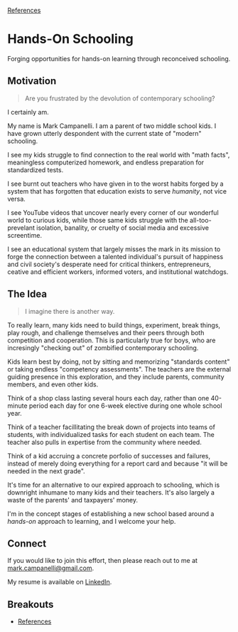 [References](breakouts/references.md)

# Hands-On Schooling
Forging opportunities for hands-on learning through reconceived schooling.

## Motivation
> Are you frustrated by the devolution of contemporary schooling?

I certainly am.

My name is Mark Campanelli. I am a parent of two middle school kids. I have grown
utterly despondent with the current state of "modern" schooling.

I see my kids struggle to find connection to the real world with "math facts",
meaningless computerized homework, and endless preparation for standardized tests.

I see burnt out teachers who have given in to the worst habits forged by a system that
has forgotten that education exists to serve *humanity*, not vice versa.

I see YouTube videos that uncover nearly every corner of our wonderful world to curious
kids, while those same kids struggle with the all-too-prevelant isolation, banality, or
cruelty of social media and excessive screentime.

I see an educational system that largely misses the mark in its mission to forge the
connection between a talented individual's pursuit of happiness and civil society's
desperate need for critical thinkers, entrepreneurs, ceative and efficient workers,
informed voters, and institutional watchdogs.

## The Idea

> I imagine there is another way.

To really learn, many kids need to build things, experiment, break things, play rough,
and challenge themselves and their peers through both competition and cooperation. This
is particularly true for boys, who are incresingly "checking out" of zombified
contemporary schooling.

Kids learn best by doing, not by sitting and memorizing "standards content" or taking
endless "competency assessments". The teachers are the external guiding presence in this
exploration, and they include parents, community members, and even other kids.

Think of a shop class lasting several hours each day, rather than one 40-minute
period each day for one 6-week elective during one whole school year.

Think of a teacher facillitating the break down of projects into teams of students,
with individualized tasks for each student on each team. The teacher also pulls in
expertise from the community where needed.

Think of a kid accruing a concrete porfolio of successes and failures, instead of merely
doing everything for a report card and because "it will be needed in the next grade".

It's time for an alternative to our expired approach to schooling, which is downright
inhumane to many kids and their teachers. It's also largely a waste of the parents' and
taxpayers' money.

I'm in the concept stages of establishing a new school based around a *hands-on*
approach to learning, and I welcome your help.

## Connect

If you would like to join this effort, then please reach out to me at
[mark.campanelli@gmail.com](mailto:mark.campanelli@gamil.com).

My resume is available on [LinkedIn](https://www.linkedin.com/in/markcampanelli/).

## Breakouts

<!-- - [Challenges](breakouts/challenges.md) -->
- [References](breakouts/references.md)